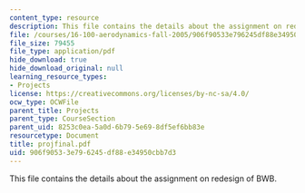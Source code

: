 ```yaml
---
content_type: resource
description: This file contains the details about the assignment on redesign of BWB.
file: /courses/16-100-aerodynamics-fall-2005/906f90533e796245df88e34950cbb7d3_projfinal.pdf
file_size: 79455
file_type: application/pdf
hide_download: true
hide_download_original: null
learning_resource_types:
- Projects
license: https://creativecommons.org/licenses/by-nc-sa/4.0/
ocw_type: OCWFile
parent_title: Projects
parent_type: CourseSection
parent_uid: 8253c0ea-5a0d-6b79-5e69-8df5ef6bb83e
resourcetype: Document
title: projfinal.pdf
uid: 906f9053-3e79-6245-df88-e34950cbb7d3
---
```

This file contains the details about the assignment on redesign of BWB.